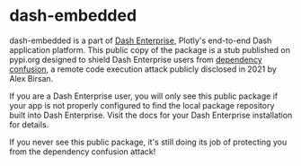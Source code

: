# dash-embedded

dash-embedded is a part of [Dash Enterprise](https://plotly.com/dash/),
Plotly's end-to-end Dash application platform. This public copy of the package
is a stub published on pypi.org designed to shield Dash Enterprise users from
[dependency confusion](https://medium.com/@alex.birsan/dependency-confusion-4a5d60fec610),
a remote code execution attack publicly disclosed in 2021 by Alex Birsan.

If you are a Dash Enterprise user, you will only see this public package if your
app is not properly configured to find the local package repository built into
Dash Enterprise. Visit the docs for your Dash Enterprise installation for details.

If you never see this public package, it's still doing its job of protecting you
from the dependency confusion attack!
